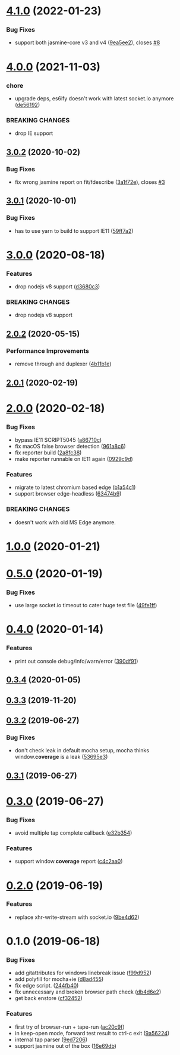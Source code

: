 # [4.1.0](https://github.com/3cp/browser-do/compare/v4.0.0...v4.1.0) (2022-01-23)


### Bug Fixes

* support both jasmine-core v3 and v4 ([9ea5ee2](https://github.com/3cp/browser-do/commit/9ea5ee21644dac1b73b0d2f621fa468bdedd57a4)), closes [#8](https://github.com/3cp/browser-do/issues/8)



# [4.0.0](https://github.com/3cp/browser-do/compare/v3.0.2...v4.0.0) (2021-11-03)


### chore

* upgrade deps, es6ify doesn't work with latest socket.io anymore ([de56192](https://github.com/3cp/browser-do/commit/de561924cccea3c6b9a0997cc1efc3f474fc0e6a))


### BREAKING CHANGES

* drop IE support



## [3.0.2](https://github.com/3cp/browser-do/compare/v3.0.1...v3.0.2) (2020-10-02)


### Bug Fixes

* fix wrong jasmine report on fit/fdescribe ([3a1f72e](https://github.com/3cp/browser-do/commit/3a1f72e3c2de80efb5c393aa6d05c0cda4a11a53)), closes [#3](https://github.com/3cp/browser-do/issues/3)



## [3.0.1](https://github.com/3cp/browser-do/compare/v3.0.0...v3.0.1) (2020-10-01)


### Bug Fixes

* has to use yarn to build to support IE11 ([59ff7a2](https://github.com/3cp/browser-do/commit/59ff7a28e4d21aa840e23712155a96a23780b84e))



# [3.0.0](https://github.com/3cp/browser-do/compare/v2.0.2...v3.0.0) (2020-08-18)


### Features

* drop nodejs v8 support ([d3680c3](https://github.com/3cp/browser-do/commit/d3680c340e11ec473aa4930c7302dd4f07825349))


### BREAKING CHANGES

* drop nodejs v8 support



## [2.0.2](https://github.com/3cp/browser-do/compare/v2.0.1...v2.0.2) (2020-05-15)


### Performance Improvements

* remove through and duplexer ([4b11b1e](https://github.com/3cp/browser-do/commit/4b11b1e4a7cca2fcedabd3649048318b15695a59))



## [2.0.1](https://github.com/3cp/browser-do/compare/v2.0.0...v2.0.1) (2020-02-19)



# [2.0.0](https://github.com/3cp/browser-do/compare/v1.0.0...v2.0.0) (2020-02-18)


### Bug Fixes

* bypass IE11 SCRIPT5045 ([a86710c](https://github.com/3cp/browser-do/commit/a86710c7aa5b9e0178328c46b934ca4e350c188d))
* fix macOS false browser detection ([961a8c6](https://github.com/3cp/browser-do/commit/961a8c60e16fda9771574cc40f8f46ea34b1d2eb))
* fix reporter build ([2a8fc38](https://github.com/3cp/browser-do/commit/2a8fc38f8d5dc3b872c210729831810db096a1ce))
* make reporter runnable on IE11 again ([0929c9d](https://github.com/3cp/browser-do/commit/0929c9dda6c88416a69479c95d8908a49670f317))


### Features

* migrate to latest chromium based edge ([b1a54c1](https://github.com/3cp/browser-do/commit/b1a54c195249469c94fa48c7a73b2679781680d5))
* support browser edge-headless ([63474b9](https://github.com/3cp/browser-do/commit/63474b979bfa36ad55aafca979099e1200d9136f))


### BREAKING CHANGES

* doesn't work with old MS Edge anymore.



# [1.0.0](https://github.com/3cp/browser-do/compare/v0.5.0...v1.0.0) (2020-01-21)



# [0.5.0](https://github.com/3cp/browser-do/compare/v0.4.0...v0.5.0) (2020-01-19)


### Bug Fixes

* use large socket.io timeout to cater huge test file ([49fe1ff](https://github.com/3cp/browser-do/commit/49fe1ffef5b2ed12df5a5b082ed0fd180604753c))



# [0.4.0](https://github.com/3cp/browser-do/compare/v0.3.4...v0.4.0) (2020-01-14)


### Features

* print out console debug/info/warn/error ([390df91](https://github.com/3cp/browser-do/commit/390df919f261d1766ebbd82f8cafe015bb577d52))



## [0.3.4](https://github.com/3cp/browser-do/compare/v0.3.3...v0.3.4) (2020-01-05)



## [0.3.3](https://github.com/3cp/browser-do/compare/v0.3.2...v0.3.3) (2019-11-20)



## [0.3.2](https://github.com/3cp/browser-do/compare/v0.3.1...v0.3.2) (2019-06-27)


### Bug Fixes

* don't check leak in default mocha setup, mocha thinks window.__coverage__ is a leak ([53695e3](https://github.com/3cp/browser-do/commit/53695e3))



## [0.3.1](https://github.com/3cp/browser-do/compare/v0.3.0...v0.3.1) (2019-06-27)



# [0.3.0](https://github.com/3cp/browser-do/compare/v0.2.0...v0.3.0) (2019-06-27)


### Bug Fixes

* avoid multiple tap complete callback ([e32b354](https://github.com/3cp/browser-do/commit/e32b354))


### Features

* support window.__coverage__ report ([c4c2aa0](https://github.com/3cp/browser-do/commit/c4c2aa0))



# [0.2.0](https://github.com/3cp/browser-do/compare/v0.1.0...v0.2.0) (2019-06-19)


### Features

* replace xhr-write-stream with socket.io ([9be4d62](https://github.com/3cp/browser-do/commit/9be4d62))



# 0.1.0 (2019-06-18)


### Bug Fixes

* add gitattributes for windows linebreak issue ([f99d952](https://github.com/3cp/browser-do/commit/f99d952))
* add polyfill for mocha+ie ([d8ad455](https://github.com/3cp/browser-do/commit/d8ad455))
* fix edge script. ([244fb40](https://github.com/3cp/browser-do/commit/244fb40))
* fix unnecessary and broken browser path check ([db4d6e2](https://github.com/3cp/browser-do/commit/db4d6e2))
* get back enstore ([cf32452](https://github.com/3cp/browser-do/commit/cf32452))


### Features

* first try of browser-run + tape-run ([ac20c9f](https://github.com/3cp/browser-do/commit/ac20c9f))
* in keep-open mode, forward test result to ctrl-c exit ([9a56224](https://github.com/3cp/browser-do/commit/9a56224))
* internal tap parser ([9ed7206](https://github.com/3cp/browser-do/commit/9ed7206))
* support jasmine out of the box ([16e69db](https://github.com/3cp/browser-do/commit/16e69db))




